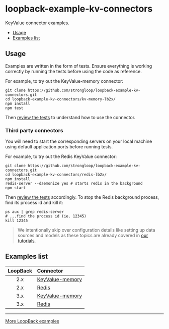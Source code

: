 # loopback-example-kv-connectors

KeyValue connector examples.

- [Usage](https://github.com/strongloop/loopback-example-kv-connectors#usage)
- [Examples list](https://github.com/strongloop/loopback-example-kv-connectors#examples-list)

## Usage

Examples are written in the form of tests. Ensure everything is working
correctly by running the tests before using the code as reference.

For example, to try out the KeyValue-memory connector:

```shell
git clone https://github.com/strongloop/loopback-example-kv-connectors.git
cd loopback-example-kv-connectors/kv-memory-lb2x/
npm install
npm test
```

Then [review the tests](kv-memory-lb2x/test) to understand how to use the
connector.

### Third party connectors

You will need to start the corresponding servers on your local machine using
default application ports before running tests.

For example, to try out the Redis KeyValue connector:

```shell
git clone https://github.com/strongloop/loopback-example-kv-connectors.git
cd loopback-example-kv-connectors/redis-lb2x/
npm install
redis-server --daemonize yes # starts redis in the background
npm start
```

Then [review the tests](redis-lb2x/test) accordingly. To stop the Redis
background process, find its process id and kill it:

```shell
ps aux | grep redis-server
# ...find the process id (ie. 12345)
kill 12345
```

> We intentionally skip over configuration details like setting up data sources
> and models as these topics are already covered in [our tutorials](http://github.com/strongloop/loopback-example#tutorials).

## Examples list

LoopBack|Connector
:-:|:--
2.x|[KeyValue-memory](kv-memory.lb2x/test)
2.x|[Redis](redis.lb2x/test)
3.x|[KeyValue-memory](kv-memory.lb3x/test)
3.x|[Redis](redis.lb3x/test)

---

[More LoopBack examples](https://github.com/strongloop/loopback-example)

